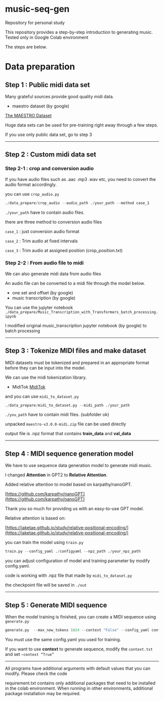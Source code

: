 # music-seq-gen

Repository for personal study

This repository provides a step-by-step introduction to generating music. Tested only in Google Colab environment

The steps are below.

# Data preparation

## Step 1 : Public midi data set

Many grateful sources provide good quality midi data.

- maestro dataset (by google) 

[The MAESTRO Dataset](https://magenta.tensorflow.org/datasets/maestro)

Huge data sets can be used for pre-training right away through a few steps.

If you use only public data set, go to step 3 

---

## Step 2 : Custom midi data set

### Step 2-1 : crop and conversion audio

If you have audio files such as .aac .mp3 .wav etc, you need to convert the audio format accordingly.

you can use `crop_audio.py`

```python
./data_prepare/crop_audio --audio_path ./your_path --method case_1
```

`./your_path` have to contain audio files.

there are three method to conversion audio files

`case_1` : just conversion audio format

`case_2` : Trim audio at fixed intervals

`case_3` : Trim audio at assigned position (crop_position.txt)

### Step 2-2 : From audio file to midi

We can also generate midi data from audio files

An audio file can be converted to a midi file through the model below.

- one set and offset (by google)
- music transcription (by google)

You can use the jupyter notebook `./data_prepare/Music_Transcription_with_Transformers_batch_processing.ipynb`

I modified original music_transcription jupyter notebook (by google) to batch processing

---

## Step 3 : Tokenize MIDI files and make dataset

MIDI datasets must be tokenized and prepared in an appropriate format before they can be input into the model.

We can use the midi tokenization library.

- MidiTok
[MidiTok](https://github.com/Natooz/MidiTok)

and you can use `midi_to_dataset.py`

```python
./data_prepare/midi_to_dataset.py --midi_path ./your_path
```

`./you_path` have to contain midi files. (subfolder ok)

unpacked `maestro-v3.0.0-midi.zip` file can be used directly 

output file is .npz format that contains **train_data** and **val_data**

---

## Step 4 : MIDI sequence generation model

We have to use sequence data generation model to generate midi music.

I changed **Attention** in GPT2 to **Relative Attention**.

Added relative attention to model based on karpathy/nanoGPT.

[https://github.com/karpathy/nanoGPT](https://github.com/karpathy/nanoGPT)

Thank you so much for providing us with an easy-to-use GPT model.

Relative attention is based on:

[https://jaketae.github.io/study/relative-positional-encoding/](https://jaketae.github.io/study/relative-positional-encoding/)

 

you can train the model using `train.py`

```python
train.py --config_yaml ./configyaml --npz_path ./your_npz_path
```

 you can adjust configuration of model and training parameter by modify config.yaml.

code is working with .npz file that made by `midi_to_dataset.py`

the checkpoint file will be saved in `./out`

---

## Step 5 : Generate MIDI sequence

When the model training is finished, you can create a MIDI sequence using `generate.py`

```python
generate.py  --max_new_tokens 1024 --context "False" --config_yaml config.yaml --weight_path ./out/ckpt.pt
```

You must use the same config.yaml you used for training.

If you want to use **context** to generate sequence, modify the `context.txt` and set `—context “True”`

---
All programs have additional arguments with default values that you can modify. Please check the code

requirement.txt contains only additional packages that need to be installed in the colab environment. 
When running in other environments, additional package installation may be required.